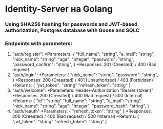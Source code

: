 # Identity-Server на Golang
### Using SHA256 hashing for passwords and JWT-based authorization, Postgres database with Goose and SQLC
### Endpoints with parameters:
1. "auth/register":
*Parameters:
  {
    "full_name":        "string",
    "e_mail":           "string",
    "nick_name":        "string",
    "age":              "integer",
    "password":         "string",
    "password_confirm": "string",
  }
 *Responses: 201 (Creeated) / 400 (Bad request)
2. "auth/login":
*Parameters:
  {
    "nick_name":        "string",
    "password":         "string",
  }
*Responses: 200 (Creeated) / 401 (Unauthorized) / 403 (Forbidden)
*Returns:
  {
     "jwt_token":     "string"
     "refresh_token": "string"
  }
3. "auth/welcome":
   *Parameters: Header-Authorization "Bearer {token}"
   *Responses: 200 (Creeated) / 400 (Bad request) / 500 (Internal)
   *Returns:
  {
   "id":                     "string"
   "full_name":              "string",
    "e_mail":                "string",
    "nick_name":             "string",
    "age":                   "integer",
    "password_hash":         "string",
}
4. "auth/reauth"
   *Parameters:
  {
    "refresh_token": "string"
  }
   *Responses: 200 (Creeated) / 400 (Bad request) / 500 (Internal)
   *Returns:
  {
     "jwt_token":     "string"
     "refresh_token": "string"
  }
